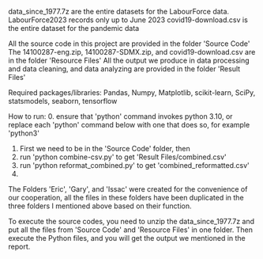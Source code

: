 data_since_1977.7z are the entire datasets for the LabourForce data.
LabourForce2023 records only up to June 2023
covid19-download.csv is the entire dataset for the pandemic data

All the source code in this project are provided in the folder 'Source Code'
The 14100287-eng.zip, 14100287-SDMX.zip, and covid19-download.csv are in the folder 'Resource Files'
All the output we produce in data processing and data cleaning, and data analyzing are provided in the folder 'Result Files'

Required packages/libraries:
Pandas,
Numpy,
Matplotlib,
scikit-learn,
SciPy,
statsmodels,
seaborn,
tensorflow

How to run:
0. ensure that 'python' command invokes python 3.10, or replace each 'python' command below with one that does so, for example 'python3'
1. First we need to be in the 'Source Code' folder, then
2. run 'python combine-csv.py' to get 'Result Files/combined.csv'
3. run 'python reformat_combined.py' to get 'combined_reformatted.csv'
4. 


The Folders 'Eric', 'Gary', and 'Issac' were created for the convenience of our cooperation,
all the files in these folders have been duplicated in the three folders I mentioned above based on their function.

To execute the source codes, you need to unzip the data_since_1977.7z and put all the files from 'Source Code' and 'Resource Files' in one folder.
Then execute the Python files, and you will get the output we mentioned in the report.
